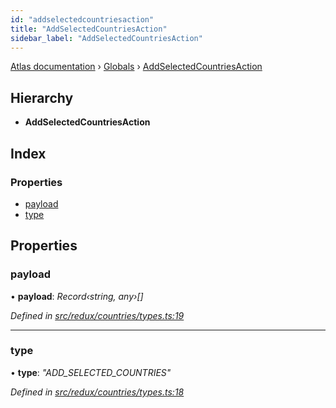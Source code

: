 ```yaml
---
id: "addselectedcountriesaction"
title: "AddSelectedCountriesAction"
sidebar_label: "AddSelectedCountriesAction"
---
```


[Atlas documentation](../index.md) › [Globals](../globals.md) › [AddSelectedCountriesAction](addselectedcountriesaction.md)

## Hierarchy

* **AddSelectedCountriesAction**

## Index

### Properties

* [payload](addselectedcountriesaction.md#payload)
* [type](addselectedcountriesaction.md#type)

## Properties

###  payload

• **payload**: *Record‹string, any›[]*

*Defined in [src/redux/countries/types.ts:19](https://github.com/chronark/atlas/blob/d2ce11f/src/redux/countries/types.ts#L19)*

___

###  type

• **type**: *"ADD_SELECTED_COUNTRIES"*

*Defined in [src/redux/countries/types.ts:18](https://github.com/chronark/atlas/blob/d2ce11f/src/redux/countries/types.ts#L18)*
